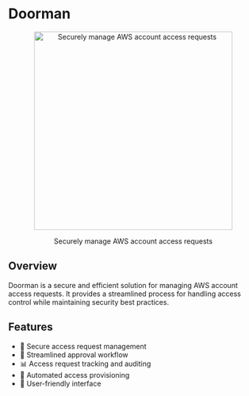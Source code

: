 # Doorman

<div align="center">
  <img alt="Securely manage AWS account access requests" src="https://github.com/user-attachments/assets/91e9193d-1660-4ab3-8b9a-6ea71cfefa8c" width="400">
  <p>Securely manage AWS account access requests</p>
</div>

## Overview

Doorman is a secure and efficient solution for managing AWS account access requests. It provides a streamlined process for handling access control while maintaining security best practices.

## Features

- 🔐 Secure access request management
- 🚀 Streamlined approval workflow
- 📊 Access request tracking and auditing
- 🔄 Automated access provisioning
- 📱 User-friendly interface
